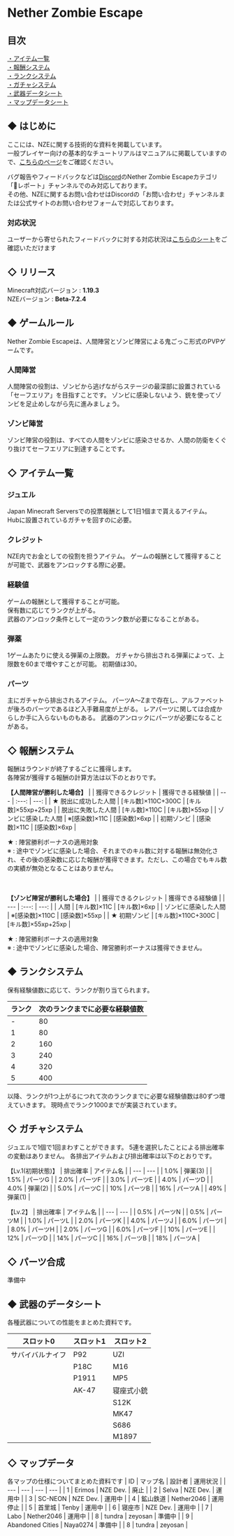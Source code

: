 # Nether Zombie Escape
## 目次
[・アイテム一覧](https://www.nether-server.net/dl/Z230301V1.pdf)<br>
[・報酬システム](https://www.nether-server.net/dl/Z230301V1.pdf)<br>
[・ランクシステム](https://www.nether-server.net/dl/Z230301V1.pdf)<br>
[・ガチャシステム](https://www.nether-server.net/dl/Z230301V1.pdf)<br>
[・武器データシート](https://www.nether-server.net/dl/Z230301V1.pdf)<br>
[・マップデータシート](https://www.nether-server.net/dl/Z230301V1.pdf)

## ◆ はじめに
ここには、NZEに関する技術的な資料を掲載しています。  
一般プレイヤー向けの基本的なチュートリアルはマニュアルに掲載していますので、[こちらのページ](https://www.nether-server.net/dl/Z230301V1.pdf)をご確認ください。

バグ報告やフィードバックなどは[Discord](https://discord.com/invite/usCudBs55t)のNether Zombie Escapeカテゴリ「🧪レポート」チャンネルでのみ対応しております。<br>その他、NZEに関するお問い合わせはDiscordの「お問い合わせ」チャンネルまたは公式サイトのお問い合わせフォームで対応しております。

### 対応状況
ユーザーから寄せられたフィードバックに対する対応状況は[こちらのシート](https://docs.google.com/spreadsheets/d/1gh0A2_vKEFRfTISTMKqQTIkM6ZYD6IE546soV9pxe8w/edit#gid=0)をご確認いただけます

## ◇ リリース
Minecraft対応バージョン : **1.19.3**<br>
NZEバージョン : **Beta-7.2.4**<br>

## ◆ ゲームルール
Nether Zombie Escapeは、人間陣営とゾンビ陣営による鬼ごっこ形式のPVPゲームです。

### 人間陣営
人間陣営の役割は、ゾンビから逃げながらステージの最深部に設置されている「セーフエリア」を目指すことです。
ゾンビに感染しないよう、銃を使ってゾンビを足止めしながら先に進みましょう。

### ゾンビ陣営
ゾンビ陣営の役割は、すべての人間をゾンビに感染させるか、人間の防衛をくぐり抜けてセーフエリアに到達することです。

## ◇ アイテム一覧

### ジュエル
Japan Minecraft Serversでの投票報酬として1日1個まで貰えるアイテム。  
Hubに設置されているガチャを回すのに必要。

### クレジット
NZE内でお金としての役割を担うアイテム。 
ゲームの報酬として獲得することが可能で、武器をアンロックする際に必要。

### 経験値
ゲームの報酬として獲得することが可能。  
保有数に応じてランクが上がる。  
武器のアンロック条件として一定のランク数が必要になることがある。

### 弾薬
1ゲームあたりに使える弾薬の上限数。
ガチャから排出される弾薬によって、上限数を60まで増やすことが可能。
初期値は30。

### パーツ
主にガチャから排出されるアイテム。
パーツA〜Zまで存在し、アルファベットが後ろのパーツであるほど入手難易度が上がる。
レアパーツに関しては合成からしか手に入らないものもある。
武器のアンロックにパーツが必要になることがある。

## ◇ 報酬システム
報酬はラウンドが終了するごとに獲得します。  
各陣営が獲得する報酬の計算方法は以下のとおりです。

**【人間陣営が勝利した場合】**
|  | 獲得できるクレジット | 獲得できる経験値 |
| --- | :---: | ---: |
| ★ 脱出に成功した人間 | [キル数]×110C+300C | [キル数]×55xp+25xp |
| 脱出に失敗した人間 | [キル数]×110C | [キル数]×55xp |
| ゾンビに感染した人間 | ※[感染数]×11C | [感染数]×6xp |
| 初期ゾンビ | [感染数]×11C | [感染数]×6xp |

★ : 陣営勝利ボーナスの適用対象  
※ : 途中でゾンビに感染した場合、それまでのキル数に対する報酬は無効化され、その後の感染数に応じた報酬が獲得できます。ただし、この場合でもキル数の実績が無効となることはありません。  
<br><br>

**【ゾンビ陣営が勝利した場合】**
|  | 獲得できるクレジット | 獲得できる経験値 |
| --- | :---: | ---: |
| 人間 | [キル数]×11C | [キル数]×6xp |
| ゾンビに感染した人間 | ※[感染数]×110C | [感染数]×55xp |
| ★ 初期ゾンビ | [キル数]×110C+300C | [キル数]×55xp+25xp |

★ : 陣営勝利ボーナスの適用対象  
※ : 途中でゾンビに感染した場合、陣営勝利ボーナスは獲得できません。


## ◆ ランクシステム
保有経験値数に応じて、ランクが割り当てられます。  

| ランク | 次のランクまでに必要な経験値数 |
| --- | --- |
| - | 80 |
| 1 | 80 |
| 2 | 160 |
| 3 | 240 |
| 4 | 320 |
| 5 | 400 |

以降、ランクが1つ上がるにつれて次のランクまでに必要な経験値数は80ずつ増えていきます。
現時点でランク1000までが実装されています。


## ◇ ガチャシステム
ジュエルで1個で1回まわすことができます。
5連を選択したことによる排出確率の変動はありません。 
各排出アイテムおよび排出確率は以下のとおりです。

【Lv.1(初期状態)】
| 排出確率 | アイテム名 |
| --- | --- |
| 1.0% | 弾薬(3) |
| 1.5% | パーツG |
| 2.0% | パーツF |
| 3.0% | パーツE |
| 4.0% | パーツD |
| 4.0% | 弾薬(2) |
| 5.0% | パーツC |
| 10% | パーツB |
| 16% | パーツA |
| 49% | 弾薬(1) |

【Lv.2】
| 排出確率 | アイテム名 |
| --- | --- |
| 0.5% | パーツN |
| 0.5% | パーツM |
| 1.0% | パーツL |
| 2.0% | パーツK |
| 4.0% | パーツJ |
| 6.0% | パーツI |
| 8.0% | パーツH |
| 2.0% | パーツG |
| 6.0% | パーツF |
| 10% | パーツE |
| 12% | パーツD |
| 14% | パーツC |
| 16% | パーツB |
| 18% | パーツA |

## ◇ パーツ合成
準備中

## ◆ 武器のデータシート
各種武器についての性能をまとめた資料です。

| スロット0 | スロット1 | スロット2 |
| --- | --- | --- |
| サバイバルナイフ | P92 | UZI |
|| P18C | M16 |
|| P1911 | MP5 |
|| AK-47 | 寝座式小銃 |
||| S12K |
||| MK47 |
||| S686 |
||| M1897 |

## ◇ マップデータ
各マップの仕様についてまとめた資料です
| ID | マップ名 | 設計者 | 運用状況 |
| --- | --- | --- | --- |
| 1 | Erimos | NZE Dev. | 廃止 |
| 2 | Selva | NZE Dev. | 運用中 |
| 3 | SC-NEON | NZE Dev. | 運用中 |
| 4 | 鉱山鉄道 | Nether2046 | 運用停止 |
| 5 | 首里城 | Tenby | 運用中 |
| 6 | 寝座市 | NZE Dev. | 運用中 |
| 7 | Labo | Nether2046 | 運用中 |
| 8 | tundra | zeyosan | 準備中 |
| 9 | Abandoned Cities | Naya0274 | 準備中 |
| 8 | tundra | zeyosan |
